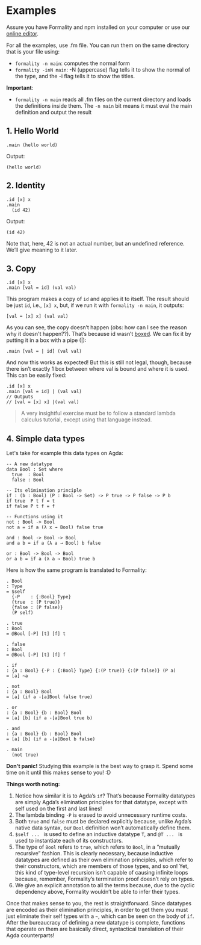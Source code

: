 # Examples

Assure you have Formality and npm installed on your computer or use our [online editor]().

For all the examples, use .fm file. You can run them on the same directory that is your file using:
- `formality -n main`: computes the normal form
- `formality -inN main`: -N (uppercase) flag tells it to show the normal of the type, and the -i flag tells it to show the titles.

**Important**: 
- `formality -n main` reads all .fm files on the current directory and loads the definitions inside them. The `-n main` bit means it must eval the main definition and output the result


## 1. Hello World
```
.main (hello world)
```

Output:
```
(hello world) 
```


## 2. Identity
```
.id [x] x
.main 
  (id 42)
```

Output:
```
(id 42)
```
Note that, here, 42 is not an actual number, but an undefined reference. We’ll give meaning to it later.


## 3. Copy
```
.id [x] x
.main [val = id] (val val)
```
This program makes a copy of `id` and applies it to itself. The result should be just `id`, i.e., `[x] x`, but, if we run it with `formality -n main`, it outputs:
```
[val = [x] x] (val val)
```
As you can see, the copy doesn’t happen (obs: how can I see the reason why it doesn't happen??). That’s because id wasn’t [boxed](). We can fix it by putting it in a box with a pipe (|):
```
.main [val = | id] (val val)
```
And now this works as expected! But this is still not legal, though, because there isn’t exactly 1 box between where val is bound and where it is used. This can be easily fixed:
```
.id [x] x
.main [val = id] | (val val)
// Outputs
// [val = [x] x] |(val val)
```

 > A very insightful exercise must be to follow a standard lambda calculus tutorial, except using that language instead.

 ## 4. Simple data types
 Let's take for example this data types on Agda:
```
-- A new datatype
data Bool : Set where
  true  : Bool
  false : Bool

-- Its elimination principle
if : (b : Bool) (P : Bool -> Set) -> P true -> P false -> P b
if true  P t f = t
if false P t f = f

-- Functions using it
not : Bool -> Bool
not a = if a (λ x → Bool) false true

and : Bool -> Bool -> Bool
and a b = if a (λ a → Bool) b false

or : Bool -> Bool -> Bool
or a b = if a (λ a → Bool) true b
```
Here is how the same program is translated to Formality:
```
. Bool
: Type
= $self
  {-P    : {:Bool} Type}
  {true  : (P true)}
  {false : (P false)}
  (P self)

. true
: Bool
= @Bool [-P] [t] [f] t

. false
: Bool
= @Bool [-P] [t] [f] f

. if
: {a : Bool} {-P : {:Bool} Type} {:(P true)} {:(P false)} (P a)
= [a] ~a

. not
: {a : Bool} Bool
= [a] (if a -[a]Bool false true)

. or 
: {a : Bool} {b : Bool} Bool
= [a] [b] (if a -[a]Bool true b)

. and 
: {a : Bool} {b : Bool} Bool
= [a] [b] (if a -[a]Bool b false)

. main
  (not true)
```
**Don't panic!** Studying this example is the best way to grasp it. Spend some time on it until this makes sense to you! :D

**Things worth noting:**

1. Notice how similar it is to Agda’s `if`? That’s because Formality datatypes are simply Agda’s elimination principles for that datatype, except with self used on the first and last lines!
2. The lambda binding `-P` is erased to avoid unnecessary runtime costs.
3. Both `true` and `false` must be declared explicitly because, unlike Agda’s native data syntax, our `Bool` definition won’t automatically define them.
4. `$self ... ` is used to define an inductive datatype `T`, and `@T ... ` is used to instantiate each of its constructors.
5. The type of `Bool` refers to `true`, which refers to `Bool`, in a “mutually recursive” fashion. This is clearly necessary, because inductive datatypes are defined as their own elimination principles, which refer to their constructors, which are members of those types, and so on! Yet, this kind of type-level recursion isn’t capable of causing infinite loops because, remember, Formality’s termination proof doesn’t rely on types.
6. We give an explicit annotation to all the terms because, due to the cyclic dependency above, Formality wouldn’t be able to infer their types.

Once that makes sense to you, the rest is straightforward. Since datatypes are encoded as their elimination principles, in order to get them you must just eliminate their self types with a `~`, which can be seen on the body of `if`. After the bureaucracy of defining a new datatype is complete, functions that operate on them are basically direct, syntactical translation of their Agda counterparts!